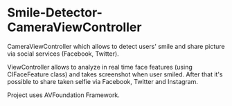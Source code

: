 Smile-Detector-CameraViewController
===================================

CameraViewController which allows to detect users' smile and share picture via social services (Facebook, Twitter).

ViewController allows to analyze in real time face features (using CIFaceFeature class) and takes screenshot when user smiled. After that it's possible to share taken selfie via Facebook, Twitter and Instagram.

Project uses AVFoundation Framework.
